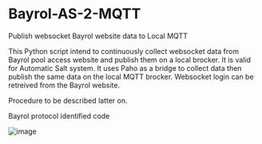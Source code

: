 # Bayrol-AS-2-MQTT
Publish websocket Bayrol website data to Local MQTT

This Python script intend to continuously collect websocket data from Bayrol pool access website and publish them on a local brocker. It is valid for Automatic Salt system.
It uses Paho as a bridge to collect data then publish the same data on the local MQTT brocker.
Websocket login can be retreived from the Bayrol website. 

Procedure to be described latter on.

Bayrol protocol identified code


![image](https://github.com/Duntch144/Bayrol-AS-2-MQTT/assets/74782281/3cc8c667-21ca-445b-bf4d-851f619c3fa7)
